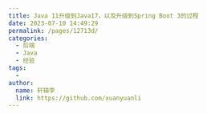 ```yaml
---
title: Java 11升级到Java17，以及升级到Spring Boot 3的过程
date: 2023-07-10 14:49:29
permalink: /pages/12713d/
categories:
  - 后端
  - Java
  - 经验
tags:
  - 
author: 
  name: 轩辕李
  link: https://github.com/xuanyuanli
---
```

